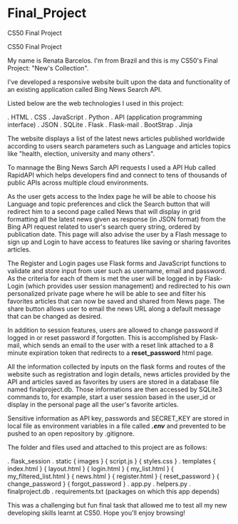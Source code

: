 # Final_Project
CS50 Final Project

CS50 Final Project

My name is Renata Barcelos. I'm from Brazil and this is my CS50's Final Project: "New's Collection".

I've developed a responsive website built upon the data and functionality of an existing application called Bing News Search API.

Listed below are the web technologies I used in this project:

. HTML . CSS . JavaScript . Python . API (application programming interface) . JSON . SQLite . Flask . Flask-mail . BootStrap . Jinja 

The website displays a list of the latest news articles published worldwide according to users search parameters such as Language and articles topics like "health, election, university and many others".

To mannage the Bing News Sarch API requests I used a API Hub called RapidAPI which helps developers find and connect to tens of thousands of public APIs across multiple cloud environments.

As the user gets access to the Index page he will be able to choose his Language and topic preferences and click the Search button that will redirect him to a second page called News that will display in grid formatting all the latest news given as response (in JSON format) from the Bing API request related to user's search query string, ordered by publication date. This page will also advise the user by a Flash message to sign up and Login to have access to features like saving or sharing favorites articles.

The Register and Login pages use Flask forms and JavaScript functions to validate and store input from user such as username, email and password. As the criteria for each of them is met the user will be logged in by Flask-Login (which provides user session management) and redirected to his own personalized private page where he will be able to see and filter his favorites articles that can now be saved and shared from News page. The share button allows user to email the news URL along a default message that can be changed as desired.

In addition to session features, users are allowed to change password if logged in or reset password if forgotten. This is accomplished by Flask-mail, which sends an email to the user with a reset link attached to a 8 minute expiration token that redirects to a **reset_password** html page.

All the information collected by inputs on the flask forms and routes of the website such as registration and login details, news articles provided by the API and articles saved as favorites by users are stored in a database file named finalproject.db. Those informations are then accessed by SQLite3 commands to, for example, start a user session based in the user_id or display in the personal page all the user's favorite articles.

Sensitive information as API key, passwords and SECRET_KEY are stored in local file as environment variables in a file called ***.env*** and prevented to be pushed to an open repository by .gitignore.

The folder and files used and attached to this project are as follows:

. flask_session 
. static { images } { script.js } { styles.css } 
. templates { index.html } { layout.html } { login.html } { my_list.html } { my_filtered_list.html } { news.html } { register.html } { reset_password } { change_password } { forgot_password }
. app.py 
. helpers.py 
. finalproject.db 
. requirements.txt (packages on which this app depends)

This was a challenging but fun final task that allowed me to test all my new developing skills learnt at CS50. Hope you'll enjoy browsing!
